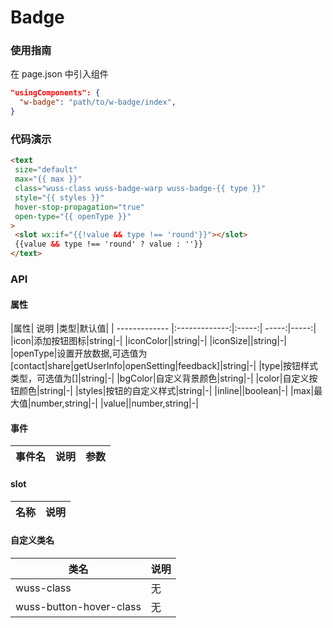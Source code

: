 
 # Badge

 
 ### 使用指南

 在 page.json 中引入组件
 
 ```json
 "usingComponents": {
   "w-badge": "path/to/w-badge/index",
 }
 ```

 ### 代码演示

 ```html
<text
  size="default" 
  max="{{ max }}" 
  class="wuss-class wuss-badge-warp wuss-badge-{{ type }}"
  style="{{ styles }}"
  hover-stop-propagation="true"
  open-type="{{ openType }}"
>
  <slot wx:if="{{!value && type !== 'round'}}"></slot>
  {{value && type !== 'round' ? value : ''}}
</text>

```

### API

#### 属性
|属性| 说明 |类型|默认值|
| ------------- |:-------------:|:-----:| -----:|-----:|
|icon|添加按钮图标|string|-|
|iconColor||string|-|
|iconSize||string|-|
|openType|设置开放数据,可选值为[contact\|share\|getUserInfo\|openSetting\|feedback]|string|-|
|type|按钮样式类型，可选值为[]|string|-|
|bgColor|自定义背景颜色|string|-|
|color|自定义按钮颜色|string|-|
|styles|按钮的自定义样式|string|-|
|inline||boolean|-|
|max|最大值|number,string|-|
|value||number,string|-|

#### 事件
| 事件名     | 说明                                   | 参数 |
| ---------- | -------------------------------------- | ---- |


#### slot
| 名称 | 说明       |
| ---- | ---------- |

#### 自定义类名
| 类名                    | 说明                  |
| ----------------------- | --------------------- |
|wuss-class|无|
|wuss-button-hover-class|无|    
    
